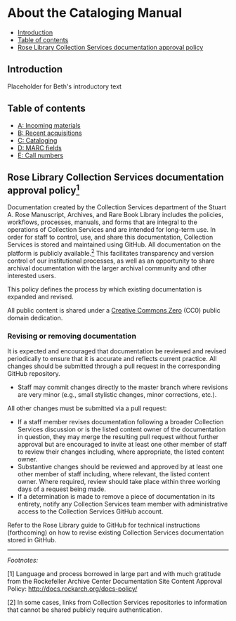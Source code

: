 # About the Cataloging Manual

* [Introduction](#introduction)
* [Table of contents](#table-of-contents)
* [Rose Library Collection Services documentation approval policy](#rose-library-collection-services-documentation-approval-policy1)

## Introduction

Placeholder for Beth's introductory text

## Table of contents

* [A: Incoming materials](/cataloging-manual/a-incoming-materials.md)
* [B: Recent acquisitions](/cataloging-manual/b-recent-acquisitions.md)
* [C: Cataloging](/cataloging-manual/c-cataloging.md)
* [D: MARC fields](/cataloging-manual/d-marc-fields.md)
* [E: Call numbers](/cataloging-manual/e-call-numbers.md)

## Rose Library Collection Services documentation approval policy<a href="#anchor1"><sup>1</sup></a>

Documentation created by the Collection Services department of the Stuart A. Rose Manuscript, Archives, and Rare Book Library includes the policies, workflows, processes, manuals, and forms that are integral to the operations of Collection Services and are intended for long-term use. In order for staff to control, use, and share this documentation, Collection Services is stored and maintained using GitHub. All documentation on the platform is publicly available.<a href="#anchor1"><sup>2</sup></a>  This facilitates transparency and version control of our institutional processes, as well as an opportunity to share archival documentation with the larger archival community and other interested users.

This policy defines the process by which existing documentation is expanded and revised.

All public content is shared under a [Creative Commons Zero](https://creativecommons.org/publicdomain/zero/1.0/) (CC0) public domain dedication.

### Revising or removing documentation

It is expected and encouraged that documentation be reviewed and revised periodically to ensure that it is accurate and reflects current practice. All changes should be submitted through a pull request in the corresponding GitHub repository.

* Staff may commit changes directly to the master branch where revisions are very minor (e.g., small stylistic changes, minor corrections, etc.).

All other changes must be submitted via a pull request:

* If a staff member revises documentation following a broader Collection Services discussion or is the listed content owner of the documentation in question, they may merge the resulting pull request without further approval but are encouraged to invite at least one other member of staff to review their changes including, where appropriate, the listed content owner.
* Substantive changes should be reviewed and approved by at least one other member of staff including, where relevant, the listed content owner. Where required, review should take place within three working days of a request being made.
* If a determination is made to remove a piece of documentation in its entirety, notify any Collection Services team member with administrative access to the Collection Services GitHub account.

Refer to the Rose Library guide to GitHub for technical instructions (forthcoming) on how to revise existing Collection Services documentation stored in GitHub.


---

*Footnotes:*

<a id="anchor1">[1]</a> Language and process borrowed in large part and with much gratitude from the Rockefeller Archive Center Documentation Site Content Approval Policy: http://docs.rockarch.org/docs-policy/

<a id="anchor2">[2]</a> In some cases, links from Collection Services repositories to information that cannot be shared publicly require authentication.
